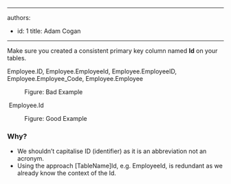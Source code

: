 

---
authors:
  - id: 1
    title: Adam Cogan
---




<span class='intro'> <p class="ssw15-rteElement-P">​Make sure you created a consistent primary key column named <strong>Id</strong> on your tables.<br></p> </span>

<p class="ssw15-rteElement-CodeArea">Employee.ID, Employee.EmployeeId, Employee.EmployeeID, Employee.Employee_Code, Employee.Employee<br></p><dd class="ssw15-rteElement-FigureBad">Figure&#58; Bad Example​​​<br></dd><p class="ssw15-rteElement-CodeArea">​ Employee.Id<br></p><dd class="ssw15-rteElement-FigureGood">Figure&#58; Good Example<br></dd><h3 class="ssw15-rteElement-H3">​​​Why?<br></h3><p class="ssw15-rteElement-P"></p><ul><li>​We shouldn’t capitalise ID (identifier) as it is an abbreviation not an acronym.</li><li>​Using the a​pproach [TableName]Id, e.g. EmployeeId, is redundant as we already know the context of the Id.​<br></li></ul><p></p>


